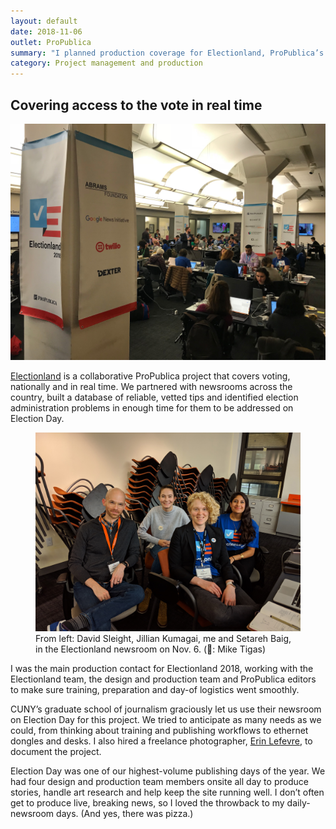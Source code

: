 ```yaml
---
layout: default
date: 2018-11-06
outlet: ProPublica
summary: "I planned production coverage for Electionland, ProPublica’s massively collaborative project to cover access to voting in real time."
category: Project management and production
---
```


## Covering access to the vote in real time

<img src="/assets/img/20181106-electionland.jpg" alt="The Electionland newsroom"/>

[Electionland](https://www.propublica.org/electionland/) is a collaborative ProPublica project that covers voting, nationally and in real time. We partnered with newsrooms across the country, built a database of reliable, vetted tips and identified election administration problems in enough time for them to be addressed on Election Day.

<figure class="inset">
  <img src="/assets/img/20181106-electionland-team.jpg"/>
  <figcaption>From left: David Sleight, Jillian Kumagai, me and Setareh Baig, in the Electionland newsroom on Nov. 6. (📸: Mike Tigas)</figcaption>
</figure>

I was the main production contact for Electionland 2018, working with the Electionland team, the design and production team and ProPublica editors to make sure training, preparation and day-of logistics went smoothly.

CUNY’s graduate school of journalism graciously let us use their newsroom on Election Day for this project. We tried to anticipate as many needs as we could, from thinking about training and publishing workflows to ethernet dongles and desks. I also hired a freelance photographer, [Erin Lefevre](http://www.erinlefevre.com/#1), to document the project.

Election Day was one of our highest-volume publishing days of the year. We had four design and production team members onsite all day to produce stories, handle art research and help keep the site running well. I don’t often get to produce live, breaking news, so I loved the throwback to my daily-newsroom days. (And yes, there was pizza.)
